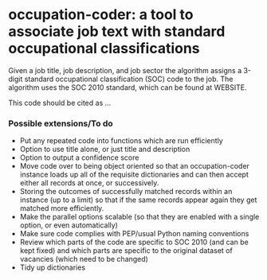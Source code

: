 # occupation-coder: a tool to associate job text with standard occupational classifications
Given a job title, job description, and job sector the algorithm assigns a 3-digit standard occupational classification (SOC) code to the job. The algorithm uses the SOC 2010 standard, which can be found at WEBSITE.

This code should be cited as ...


### Possible extensions/To do
- Put any repeated code into functions which are run efficiently
- Option to use title alone, or just title and description
- Option to output a confidence score
- Move code over to being object oriented so that an occupation-coder instance loads up all of the requisite dictionaries and can then accept either all records at once, or successively.
- Storing the outcomes of successfully matched records within an instance (up to a limit) so that if the same records appear again they get matched more efficiently.
- Make the parallel options scalable (so that they are enabled with a single option, or even automatically)
- Make sure code complies with PEP/usual Python naming conventions
- Review which parts of the code are specific to SOC 2010 (and can be kept fixed) and which parts are specific to the original dataset of vacancies (which need to be changed)
- Tidy up dictionaries
